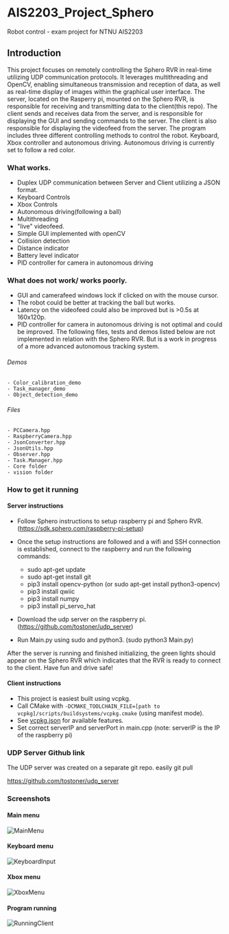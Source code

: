 # AIS2203_Project_Sphero
Robot control - exam project for NTNU AIS2203

## Introduction
This project focuses on remotely controlling the Sphero RVR in real-time utilizing UDP communication protocols. 
It leverages multithreading and OpenCV, enabling simultaneous transmission and reception of data, as well as real-time display of images within the graphical user interface.
The server, located on the Rasperry pi, mounted on the Sphero RVR, is responsible for receiving and transmitting data to the client(this repo). The client sends and receives data from the server, and is responsible for displaying the GUI and sending commands to the server.
The client is also responsible for displaying the videofeed from the server.
The program includes three different controlling methods to control the robot. Keyboard, Xbox controller and autonomous driving. Autonomous driving is currently set to follow a red color.
### What works.
- Duplex UDP communication between Server and Client utilizing a JSON format.
- Keyboard Controls
- Xbox Controls
- Autonomous driving(following a ball)
- Multithreading
- "live" videofeed.
- Simple GUI implemented with openCV
- Collision detection
- Distance indicator
- Battery level indicator
- PID controller for camera in autonomous driving

### What does not work/ works poorly.
- GUI and camerafeed windows lock if clicked on with the mouse cursor.
- The robot could be better at tracking the ball but works.
- Latency on the videofeed could also be improved but is >0.5s at 160x120p.
- PID controller for camera in autonomous driving is not optimal and could be improved.
The following files, tests and demos listed below are not implemented in relation with the Sphero RVR. But is a work in progress of a more advanced autonomous tracking system.
    
###### Demos
    - Color_calibration_demo
    - Task_manager_demo
    - Object_detection_demo
  ###### Files
    - PCCamera.hpp
    - RaspberryCamera.hpp
    - JsonConverter.hpp
    - JsonUtils.hpp
    - Observer.hpp
    - Task.Manager.hpp
    - Core folder
    - vision folder


### How to get it running
#### Server instructions
- Follow Sphero instructions to setup raspberry pi and Sphero RVR. (https://sdk.sphero.com/raspberry-pi-setup)
- Once the setup instructions are followed and a wifi and SSH connection is established, connect to the raspberry and run the following commands:
  - sudo apt-get update
  - sudo apt-get install git
  - pip3 install opencv-python (or sudo apt-get install python3-opencv)
  - pip3 install qwiic
  - pip3 install numpy
  - pip3 install pi_servo_hat

- Download the udp server on the raspberry pi. (https://github.com/tostoner/udp_server)
- Run Main.py using sudo and python3. (sudo python3 Main.py)

After the server is running and finished initializing, the green lights should appear on the Sphero RVR which indicates that the RVR is ready to connect to the client.
Have fun and drive safe!
#### Client instructions
- This project is easiest built using vcpkg.
- Call CMake with `-DCMAKE_TOOLCHAIN_FILE=[path to vcpkg]/scripts/buildsystems/vcpkg.cmake` (using manifest mode).
- See [vcpkg.json](vcpkg.json) for available features.
- Set correct serverIP and serverPort in main.cpp (note: serverIP is the IP of the raspberry pi)


### UDP Server Github link
The UDP server was created on a separate git repo.
easily git pull 

https://github.com/tostoner/udp_server

### Screenshots
#### Main menu
![MainMenu](Screenshots/MainMenu.png)
#### Keyboard menu
![KeyboardInput](Screenshots/KeyboardInput.png)
#### Xbox menu
![XboxMenu](Screenshots/XboxKeybindings.png)
#### Program running
![RunningClient](Screenshots/runningClient.png)


